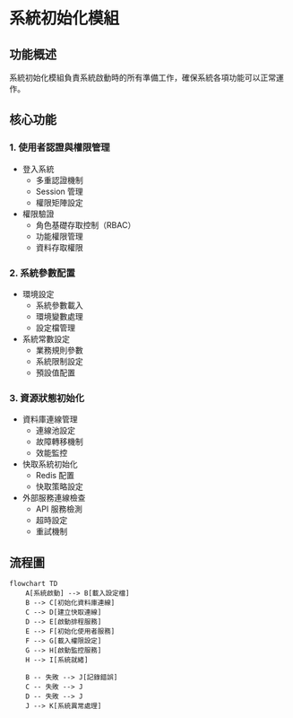 # 系統初始化模組

## 功能概述
系統初始化模組負責系統啟動時的所有準備工作，確保系統各項功能可以正常運作。

## 核心功能
### 1. 使用者認證與權限管理
- 登入系統
  * 多重認證機制
  * Session 管理
  * 權限矩陣設定
- 權限驗證
  * 角色基礎存取控制（RBAC）
  * 功能權限管理
  * 資料存取權限

### 2. 系統參數配置
- 環境設定
  * 系統參數載入
  * 環境變數處理
  * 設定檔管理
- 系統常數設定
  * 業務規則參數
  * 系統限制設定
  * 預設值配置

### 3. 資源狀態初始化
- 資料庫連線管理
  * 連線池設定
  * 故障轉移機制
  * 效能監控
- 快取系統初始化
  * Redis 配置
  * 快取策略設定
- 外部服務連線檢查
  * API 服務檢測
  * 超時設定
  * 重試機制

## 流程圖
```mermaid
flowchart TD
    A[系統啟動] --> B[載入設定檔]
    B --> C[初始化資料庫連線]
    C --> D[建立快取連線]
    D --> E[啟動排程服務]
    E --> F[初始化使用者服務]
    F --> G[載入權限設定]
    G --> H[啟動監控服務]
    H --> I[系統就緒]

    B -- 失敗 --> J[記錄錯誤]
    C -- 失敗 --> J
    D -- 失敗 --> J
    J --> K[系統異常處理]
```
